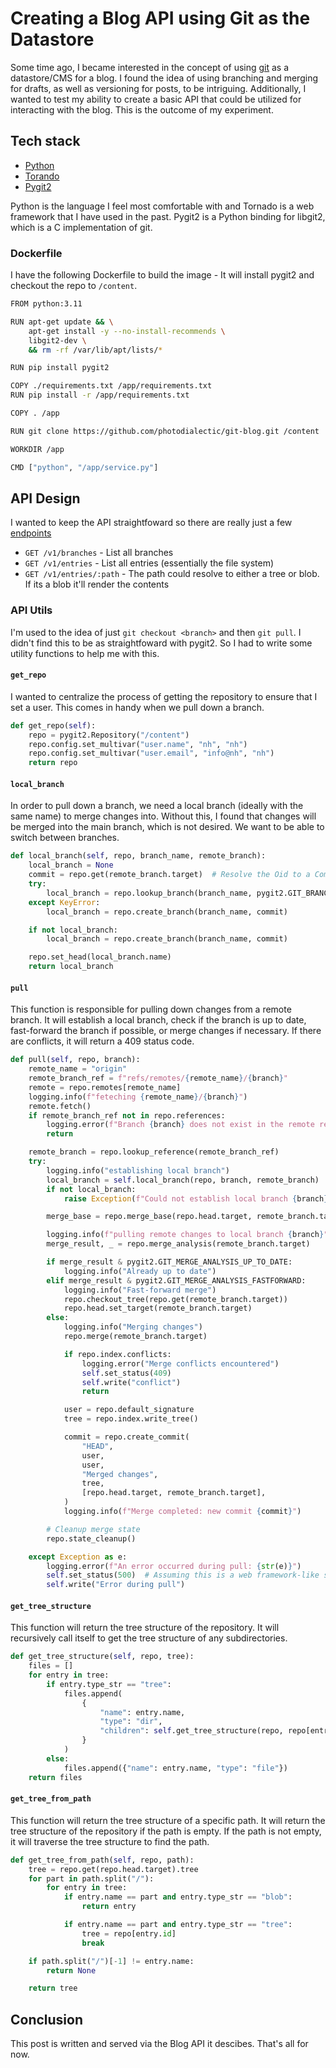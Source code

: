 # Creating a Blog API using Git as the Datastore

Some time ago, I became interested in the concept of using [git](https://en.wikipedia.org/wiki/Git) as a datastore/CMS for a blog. I found the idea of using branching and merging for drafts, as well as versioning for posts, to be intriguing. Additionally, I wanted to test my ability to create a basic API that could be utilized for interacting with the blog. This is the outcome of my experiment.

## Tech stack

- [Python](https://www.python.org/)
- [Torando](https://www.tornadoweb.org/en/stable/)
- [Pygit2](https://www.pygit2.org/)

Python is the language I feel most comfortable with and Tornado is a web framework that I have used in the past. Pygit2 is a Python binding for libgit2, which is a C implementation of git.

### Dockerfile

I have the following Dockerfile to build the image - It will install pygit2 and checkout the repo to `/content`.

``` bash
FROM python:3.11

RUN apt-get update && \
    apt-get install -y --no-install-recommends \
    libgit2-dev \
    && rm -rf /var/lib/apt/lists/*

RUN pip install pygit2

COPY ./requirements.txt /app/requirements.txt
RUN pip install -r /app/requirements.txt

COPY . /app

RUN git clone https://github.com/photodialectic/git-blog.git /content

WORKDIR /app

CMD ["python", "/app/service.py"]
```

## API Design

I wanted to keep the API straightfoward so there are really just a few [endpoints](https://www.nickhedberg.com/docs/oas/blog-api.yml)

- `GET /v1/branches` - List all branches
- `GET /v1/entries` - List all entries (essentially the file system)
- `GET /v1/entries/:path` - The path could resolve to either a tree or blob. If its a blob it'll render the contents

### API Utils

I'm used to the idea of just `git checkout <branch>` and then `git pull`. I didn't find this to be as straightfoward with pygit2. So I had to write some utility functions to help me with this.

#### `get_repo`

I wanted to centralize the process of getting the repository to ensure that I set a user. This comes in handy when we pull down a branch.

``` python
def get_repo(self):
    repo = pygit2.Repository("/content")
    repo.config.set_multivar("user.name", "nh", "nh")
    repo.config.set_multivar("user.email", "info@nh", "nh")
    return repo
```

#### `local_branch`

In order to pull down a branch, we need a local branch (ideally with the same name) to merge changes into. Without this, I found that changes will be merged into the main branch, which is not desired. We want to be able to switch between branches.

``` python
def local_branch(self, repo, branch_name, remote_branch):
    local_branch = None
    commit = repo.get(remote_branch.target)  # Resolve the Oid to a Commit
    try:
        local_branch = repo.lookup_branch(branch_name, pygit2.GIT_BRANCH_LOCAL)
    except KeyError:
        local_branch = repo.create_branch(branch_name, commit)

    if not local_branch:
        local_branch = repo.create_branch(branch_name, commit)

    repo.set_head(local_branch.name)
    return local_branch
```

#### `pull`

This function is responsible for pulling down changes from a remote branch. It will establish a local branch, check if the branch is up to date, fast-forward the branch if possible, or merge changes if necessary. If there are conflicts, it will return a 409 status code.

``` python
def pull(self, repo, branch):
    remote_name = "origin"
    remote_branch_ref = f"refs/remotes/{remote_name}/{branch}"
    remote = repo.remotes[remote_name]
    logging.info(f"feteching {remote_name}/{branch}")
    remote.fetch()
    if remote_branch_ref not in repo.references:
        logging.error(f"Branch {branch} does not exist in the remote repository")
        return

    remote_branch = repo.lookup_reference(remote_branch_ref)
    try:
        logging.info("establishing local branch")
        local_branch = self.local_branch(repo, branch, remote_branch)
        if not local_branch:
            raise Exception(f"Could not establish local branch {branch}")

        merge_base = repo.merge_base(repo.head.target, remote_branch.target)

        logging.info(f"pulling remote changes to local branch {branch}")
        merge_result, _ = repo.merge_analysis(remote_branch.target)

        if merge_result & pygit2.GIT_MERGE_ANALYSIS_UP_TO_DATE:
            logging.info("Already up to date")
        elif merge_result & pygit2.GIT_MERGE_ANALYSIS_FASTFORWARD:
            logging.info("Fast-forward merge")
            repo.checkout_tree(repo.get(remote_branch.target))
            repo.head.set_target(remote_branch.target)
        else:
            logging.info("Merging changes")
            repo.merge(remote_branch.target)

            if repo.index.conflicts:
                logging.error("Merge conflicts encountered")
                self.set_status(409)
                self.write("conflict")
                return

            user = repo.default_signature
            tree = repo.index.write_tree()

            commit = repo.create_commit(
                "HEAD",
                user,
                user,
                "Merged changes",
                tree,
                [repo.head.target, remote_branch.target],
            )
            logging.info(f"Merge completed: new commit {commit}")

        # Cleanup merge state
        repo.state_cleanup()

    except Exception as e:
        logging.error(f"An error occurred during pull: {str(e)}")
        self.set_status(500)  # Assuming this is a web framework-like setting
        self.write("Error during pull")
```

#### `get_tree_structure`

This function will return the tree structure of the repository. It will recursively call itself to get the tree structure of any subdirectories.

``` python
def get_tree_structure(self, repo, tree):
    files = []
    for entry in tree:
        if entry.type_str == "tree":
            files.append(
                {
                    "name": entry.name,
                    "type": "dir",
                    "children": self.get_tree_structure(repo, repo[entry.id]),
                }
            )
        else:
            files.append({"name": entry.name, "type": "file"})
    return files
```

#### `get_tree_from_path`

This function will return the tree structure of a specific path. It will return the tree structure of the repository if the path is empty. If the path is not empty, it will traverse the tree structure to find the path.

``` python
def get_tree_from_path(self, repo, path):
    tree = repo.get(repo.head.target).tree
    for part in path.split("/"):
        for entry in tree:
            if entry.name == part and entry.type_str == "blob":
                return entry

            if entry.name == part and entry.type_str == "tree":
                tree = repo[entry.id]
                break

    if path.split("/")[-1] != entry.name:
        return None

    return tree
```

## Conclusion

This post is written and served via the Blog API it descibes. That's all for now.
